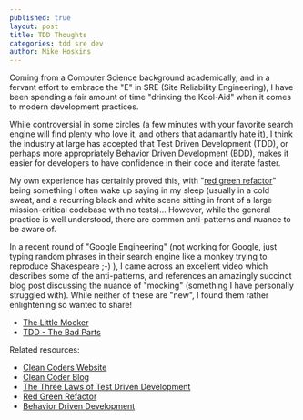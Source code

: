 ```yaml
---
published: true
layout: post
title: TDD Thoughts
categories: tdd sre dev
author: Mike Hoskins
---
```

Coming from a Computer Science background academically, and in a fervant effort to embrace the "E" in SRE (Site Reliability Engineering), I have been spending a fair amount of time "drinking the Kool-Aid" when it comes to modern development practices.

While controversial in some circles (a few minutes with your favorite search engine will find plenty who love it, and others that adamantly hate it), I think the industry at large has accepted that Test Driven Development (TDD), or perhaps more appropriately Behavior Driven Development (BDD), makes it easier for developers to have confidence in their code and iterate faster.

My own experience has certainly proved this, with "[red green refactor](http://http://blog.cleancoder.com/uncle-bob/2014/12/17/TheCyclesOfTDD.html)" being something I often wake up saying in my sleep (usually in a cold sweat, and a recurring black and white scene sitting in front of a large mission-critical codebase with no tests)...  However, while the general practice is well understood, there are common anti-patterns and nuance to be aware of.

In a recent round of "Google Engineering" (not working for Google, just typing random phrases in their search engine like a monkey trying to reproduce Shakespeare ;-) ), I came across an excellent video which describes some of the anti-patterns, and references an amazingly succinct blog post discussing the nuance of "mocking" (something I have personally struggled with).  While neither of these are "new", I found them rather enlightening so wanted to share!

- [The Little Mocker](https://8thlight.com/blog/uncle-bob/2014/05/14/TheLittleMocker.html)
- [TDD - The Bad Parts](https://youtu.be/xPL84vvLwXA)

Related resources:

- [Clean Coders Website](https://cleancoders.com)
- [Clean Coder Blog](http://blog.cleancoder.com)
- [The Three Laws of Test Driven Development](http://programmer.97things.oreilly.com/wiki/index.php/The_Three_Laws_of_Test-Driven_Development)
- [Red Green Refactor](http://www.jamesshore.com/Blog/Red-Green-Refactor.html)
- [Behavior Driven Development](https://en.wikipedia.org/wiki/Behavior-driven_development)